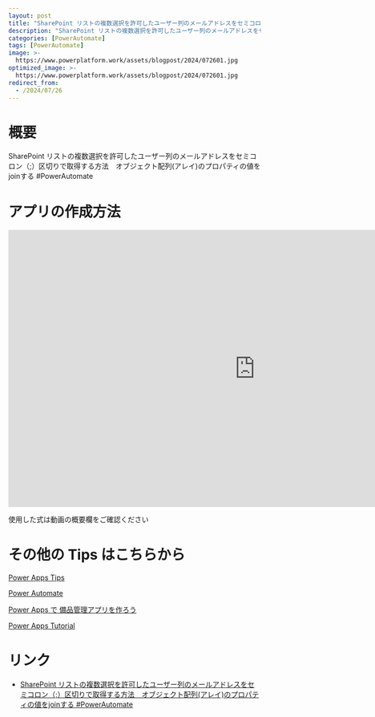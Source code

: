 ```yaml
---
layout: post
title: "SharePoint リストの複数選択を許可したユーザー列のメールアドレスをセミコロン（;）区切りで取得する方法　オブジェクト配列(アレイ)のプロパティの値をjoinする #PowerAutomate"
description: "SharePoint リストの複数選択を許可したユーザー列のメールアドレスをセミコロン（;）区切りで取得する方法　オブジェクト配列(アレイ)のプロパティの値をjoinする #PowerAutomateを動画で分かりやすく解説"
categories: [PowerAutomate]
tags: [PowerAutomate]
image: >-
  https://www.powerplatform.work/assets/blogpost/2024/072601.jpg
optimized_image: >-
  https://www.powerplatform.work/assets/blogpost/2024/072601.jpg
redirect_from:
  - /2024/07/26
---
```



#  概要

SharePoint リストの複数選択を許可したユーザー列のメールアドレスをセミコロン（;）区切りで取得する方法　オブジェクト配列(アレイ)のプロパティの値をjoinする #PowerAutomate


# アプリの作成方法

<iframe width="983" height="553" src="https://www.youtube.com/embed/boXj0ojX8pM" title="YouTube video player" frameborder="0" allow="accelerometer; autoplay; clipboard-write; encrypted-media; gyroscope; picture-in-picture" allowfullscreen></iframe>


使用した式は動画の概要欄をご確認ください


# その他の Tips はこちらから

[Power Apps Tips](https://www.youtube.com/watch?v=VrAQf3JQ7yM&list=PLVhFi1fb3DqakSLVMn22DDcySXh9jtzi- )


[Power Automate](https://www.youtube.com/watch?v=-YnJYT0ASEM&list=PLVhFi1fb3Dqbzic6GieqnLFgD3aTj-eHA)


[Power Apps で 備品管理アプリを作ろう](https://www.youtube.com/playlist?list=PLVhFi1fb3DqZM3HKb8Hea6XEL96990Fyn)


[Power Apps Tutorial](https://www.youtube.com/playlist?list=PLVhFi1fb3DqalxpL974VvAJvV4iWoSbe_)


# リンク


- [SharePoint リストの複数選択を許可したユーザー列のメールアドレスをセミコロン（;）区切りで取得する方法　オブジェクト配列(アレイ)のプロパティの値をjoinする #PowerAutomate](https://www.youtube.com/watch?v=boXj0ojX8pM)

